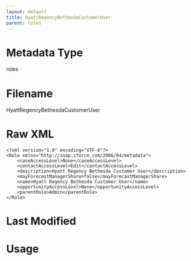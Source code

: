 ```yaml
---
layout: default
title: HyattRegencyBethesdaCustomerUser
parent: roles
---
```

# Metadata Type
roles


# Filename 
HyattRegencyBethesdaCustomerUser


# Raw XML
```
<?xml version="1.0" encoding="UTF-8"?>
<Role xmlns="http://soap.sforce.com/2006/04/metadata">
    <caseAccessLevel>None</caseAccessLevel>
    <contactAccessLevel>Edit</contactAccessLevel>
    <description>Hyatt Regency Bethesda Customer User</description>
    <mayForecastManagerShare>false</mayForecastManagerShare>
    <name>Hyatt Regency Bethesda Customer User</name>
    <opportunityAccessLevel>None</opportunityAccessLevel>
    <parentRole>Admin</parentRole>
</Role>
```


# Last Modified


# Usage
